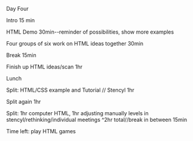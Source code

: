 Day Four

Intro 15 min

HTML Demo 30min--reminder of possibilities, show more examples

Four groups of six work on HTML ideas together 30min

Break 15min

Finish up HTML ideas/scan 1hr

Lunch

Split: HTML/CSS example and Tutorial // Stencyl 1hr

Split again 1hr

Split: 1hr computer HTML, 
1hr adjusting manually levels in stencyl/rethinking/individual meetings
^2hr total//break in between 15min

Time left: play HTML games








